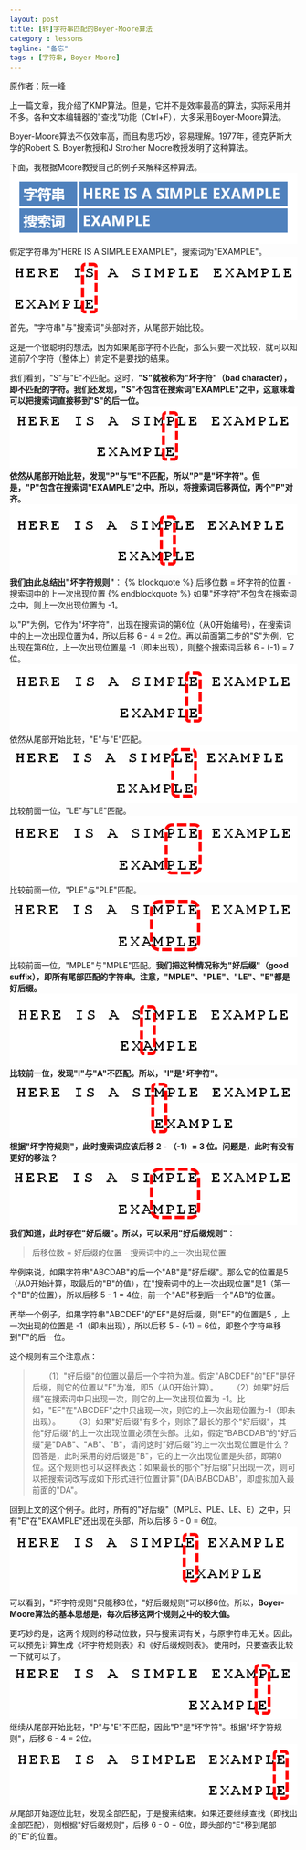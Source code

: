 ```yaml
---
layout: post
title: [转]字符串匹配的Boyer-Moore算法
category : lessons
tagline: "备忘"
tags : [字符串, Boyer-Moore]
---
```

原作者：[阮一峰 ](http://www.ruanyifeng.com/blog/2013/05/boyer-moore_string_search_algorithm.html)

上一篇文章，我介绍了KMP算法。但是，它并不是效率最高的算法，实际采用并不多。各种文本编辑器的"查找"功能（Ctrl+F），大多采用Boyer-Moore算法。

Boyer-Moore算法不仅效率高，而且构思巧妙，容易理解。1977年，德克萨斯大学的Robert S. Boyer教授和J Strother Moore教授发明了这种算法。

下面，我根据Moore教授自己的例子来解释这种算法。
![Alt text](/images/20130505/1.png)
假定字符串为"HERE IS A SIMPLE EXAMPLE"，搜索词为"EXAMPLE"。
![Alt text](/images/20130505/2.png)
首先，"字符串"与"搜索词"头部对齐，从尾部开始比较。

这是一个很聪明的想法，因为如果尾部字符不匹配，那么只要一次比较，就可以知道前7个字符（整体上）肯定不是要找的结果。

我们看到，"S"与"E"不匹配。这时，__"S"就被称为"坏字符"（bad character），即不匹配的字符。__我们还发现，"S"不包含在搜索词"EXAMPLE"之中，这意味着可以把搜索词直接移到"S"的后一位。
![Alt text](/images/20130505/3.png)
依然从尾部开始比较，发现"P"与"E"不匹配，所以"P"是"坏字符"。但是，"P"包含在搜索词"EXAMPLE"之中。所以，将搜索词后移两位，两个"P"对齐。
![Alt text](/images/20130505/4.png)
我们由此总结出__"坏字符规则"__：
{% blockquote %}
后移位数 = 坏字符的位置 - 搜索词中的上一次出现位置
{% endblockquote %} 
如果"坏字符"不包含在搜索词之中，则上一次出现位置为 -1。

以"P"为例，它作为"坏字符"，出现在搜索词的第6位（从0开始编号），在搜索词中的上一次出现位置为4，所以后移 6 - 4 = 2位。再以前面第二步的"S"为例，它出现在第6位，上一次出现位置是 -1（即未出现），则整个搜索词后移 6 - (-1) = 7位。
![Alt text](/images/20130505/5.png)
依然从尾部开始比较，"E"与"E"匹配。
![Alt text](/images/20130505/6.png)
比较前面一位，"LE"与"LE"匹配。
![Alt text](/images/20130505/7.png)
比较前面一位，"PLE"与"PLE"匹配。
![Alt text](/images/20130505/8.png)
比较前面一位，"MPLE"与"MPLE"匹配。__我们把这种情况称为"好后缀"（good suffix），即所有尾部匹配的字符串。__注意，"MPLE"、"PLE"、"LE"、"E"都是好后缀。
![Alt text](/images/20130505/9.png)
比较前一位，发现"I"与"A"不匹配。所以，"I"是"坏字符"。
![Alt text](/images/20130505/10.png)
根据"坏字符规则"，此时搜索词应该后移 2 - （-1）= 3 位。问题是，此时有没有更好的移法？
![Alt text](/images/20130505/11.png)
我们知道，此时存在"好后缀"。所以，可以采用__"好后缀规则"__：

>后移位数 = 好后缀的位置 - 搜索词中的上一次出现位置

举例来说，如果字符串"ABCDAB"的后一个"AB"是"好后缀"。那么它的位置是5（从0开始计算，取最后的"B"的值），在"搜索词中的上一次出现位置"是1（第一个"B"的位置），所以后移 5 - 1 = 4位，前一个"AB"移到后一个"AB"的位置。

再举一个例子，如果字符串"ABCDEF"的"EF"是好后缀，则"EF"的位置是5 ，上一次出现的位置是 -1（即未出现），所以后移 5 - (-1) = 6位，即整个字符串移到"F"的后一位。

这个规则有三个注意点：

>　　（1）"好后缀"的位置以最后一个字符为准。假定"ABCDEF"的"EF"是好后缀，则它的位置以"F"为准，即5（从0开始计算）。
>　　（2）如果"好后缀"在搜索词中只出现一次，则它的上一次出现位置为 -1。比如，"EF"在"ABCDEF"之中只出现一次，则它的上一次出现位置为-1（即未出现）。
>　　（3）如果"好后缀"有多个，则除了最长的那个"好后缀"，其他"好后缀"的上一次出现位置必须在头部。比如，假定"BABCDAB"的"好后缀"是"DAB"、"AB"、"B"，请问这时"好后缀"的上一次出现位置是什么？回答是，此时采用的好后缀是"B"，它的上一次出现位置是头部，即第0位。这个规则也可以这样表达：如果最长的那个"好后缀"只出现一次，则可以把搜索词改写成如下形式进行位置计算"(DA)BABCDAB"，即虚拟加入最前面的"DA"。

回到上文的这个例子。此时，所有的"好后缀"（MPLE、PLE、LE、E）之中，只有"E"在"EXAMPLE"还出现在头部，所以后移 6 - 0 = 6位。
![Alt text](/images/20130505/12.png)
可以看到，"坏字符规则"只能移3位，"好后缀规则"可以移6位。所以，__Boyer-Moore算法的基本思想是，每次后移这两个规则之中的较大值。__

更巧妙的是，这两个规则的移动位数，只与搜索词有关，与原字符串无关。因此，可以预先计算生成《坏字符规则表》和《好后缀规则表》。使用时，只要查表比较一下就可以了。
![Alt text](/images/20130505/13.png)
继续从尾部开始比较，"P"与"E"不匹配，因此"P"是"坏字符"。根据"坏字符规则"，后移 6 - 4 = 2位。
![Alt text](/images/20130505/14.png)
从尾部开始逐位比较，发现全部匹配，于是搜索结束。如果还要继续查找（即找出全部匹配），则根据"好后缀规则"，后移 6 - 0 = 6位，即头部的"E"移到尾部的"E"的位置。

